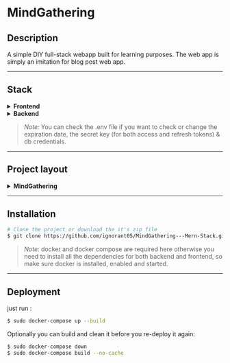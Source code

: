# MindGathering

## Description

A simple DIY full-stack webapp built for learning purposes.
The web app is simply an imitation for blog post web app.

---

##   Stack

<details>
<summary><strong>Frontend</strong></summary>
<br>

- React v20.
- Tailwindcss.
- Nginx.

</details>

<details>
<summary><strong>Backend</strong></summary>
<br>

- Nodejs + Expressjs.
- Mongodb.
- Docker + docker compose. 
- Supports user authentication using jwt appoach.

</details> 

> *Note:* You can check the .env file if you want to check or change the expiration date, the secret key (for both access and refresh tokens) & db credentials.

---

##   Project layout

<details>
<summary><strong>MindGathering</strong></summary>
<br>

```text.
├── backend
│   ├── AuthServer.js
│   ├── Dockerfile
│   ├── package.json
│   ├── package-lock.json
│   ├── src
│   │   ├── configuration
│   │   │   └── MongoDBConfig.js
│   │   ├── controllers
│   │   │   ├── AuthController.js
│   │   │   ├── BlogController.js
│   │   │   └── CommentController.js
│   │   ├── middlewares
│   │   │   └── AuthMiddleware.js
│   │   ├── models
│   │   │   ├── BlogModel.js
│   │   │   ├── CommentModel.js
│   │   │   ├── ImageModel.js
│   │   │   ├── RefreshTokenModel.js
│   │   │   └── UserModel.js
│   │   ├── router
│   │   │   ├── AuthRouter.js
│   │   │   └── UserRoutes.js
│   │   └── utils
│   │       └── TokensUtils.js
│   └── UserServer.js
├── docker-compose.yaml
├── frontend
│   ├── Dockerfile
│   ├── eslint.config.js
│   ├── index.html
│   ├── nginx
│   │   └── nginx.conf
│   ├── package.json
│   ├── package-lock.json
│   ├── postcss.config.js
│   ├── README.md
│   ├── src
│   │   ├── app
│   │   │   ├── api
│   │   │   │   └── apiSlice.jsx
│   │   │   └── store.jsx
│   │   ├── App.css
│   │   ├── App.jsx
│   │   ├── assets
│   │   │   ├── default_picture.png
│   │   │   └── logo.jpg
│   │   ├── components
│   │   │   ├── BlogCard.jsx
│   │   │   ├── CommentCard.jsx
│   │   │   ├── shared
│   │   │   │   └── Navbar.jsx
│   │   │   └── UserCard.jsx
│   │   ├── index.css
│   │   ├── main.jsx
│   │   ├── redux
│   │   │   └── slices
│   │   │       ├── authApiSlice.jsx
│   │   │       ├── authSlice.jsx
│   │   │       ├── commentApiSlice.jsx
│   │   │       ├── commentsSlice.jsx
│   │   │       ├── draftApiSlice.jsx
│   │   │       ├── draftSlice.jsx
│   │   │       ├── pageSlice.jsx
│   │   │       ├── readBlogSlice.jsx
│   │   │       └── usersApiSlice.jsx
│   │   └── screens
│   │       ├── BlogViewScreen.jsx
│   │       ├── CreateBlogScreen.jsx
│   │       ├── EditBlogScreen.jsx
│   │       ├── EditProfileScreen.jsx
│   │       ├── HomeScreen.jsx
│   │       ├── LoginScreen.jsx
│   │       ├── MyBlogsListScreen.jsx
│   │       ├── MyCommentsListScreen.jsx
│   │       ├── RegistrationScreen.jsx
│   │       ├── SeeOtherUserProfileScreen.jsx
│   │       └── SeeProfileScreen.jsx
│   ├── tailwind.config.js
│   └── vite.config.js
├── package.json
├── package-lock.json
└── README.md

```

</details>


---

##   Installation 

```bash
# Clone the project or download the it's zip file
$ git clone https://github.com/ignorant05/MindGathering---Mern-Stack.git
```

> *Note:* docker and docker compose are required here otherwise you need to install all the dependencies for both backend and frontend, so make sure docker is installed, enabled and started. 

---

##   Deployment

just run :

```bash
$ sudo docker-compose up --build
```

Optionally you can build and clean it before you re-deploy it again: 

```bash
$ sudo docker-compose down 
$ sudo docker-compose build --no-cache
```

